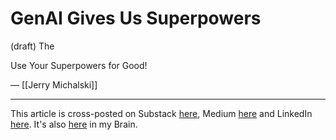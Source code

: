 # GenAI Gives Us Superpowers
(draft) 
The 

Use Your Superpowers for Good! 

— [[Jerry Michalski]] 

--- 
This article is cross-posted on Substack [here](), Medium [here]() and LinkedIn [here](). It's also [here]() in my Brain. 
